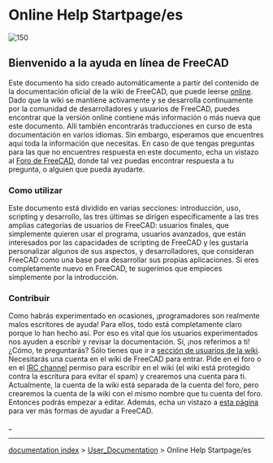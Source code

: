 # Online Help Startpage/es
![150](images/Crystal_Clear_app_tutorials.png )

## Bienvenido a la ayuda en línea de FreeCAD 

Este documento ha sido creado automáticamente a partir del contenido de la documentación oficial de la wiki de FreeCAD, que puede leerse [online](http://www.freecadweb.org/wiki/index.php?title=Main_Page). Dado que la wiki se mantiene activamente y se desarrolla continuamente por la comunidad de desarrolladores y usuarios de FreeCAD, puedes encontrar que la versión online contiene más información o más nueva que este documento. Allí también encontrarás traducciones en curso de esta documentación en varios idiomas. Sin embargo, esperamos que encuentres aquí toda la información que necesitas. En caso de que tengas preguntas para las que no encuentres respuesta en este documento, echa un vistazo al [Foro de FreeCAD](http://forum.freecadweb.org/index.php), donde tal vez puedas encontrar respuesta a tu pregunta, o alguien que pueda ayudarte.

### Como utilizar 

Este documento está dividido en varias secciones: introducción, uso, scripting y desarrollo, las tres últimas se dirigen específicamente a las tres amplias categorías de usuarios de FreeCAD: usuarios finales, que simplemente quieren usar el programa, usuarios avanzados, que están interesados por las capacidades de scripting de FreeCAD y les gustaría personalizar algunos de sus aspectos, y desarrolladores, que consideran FreeCAD como una base para desarrollar sus propias aplicaciones. Si eres completamente nuevo en FreeCAD, te sugerimos que empieces simplemente por la introducción.

### Contribuir

Como habrás experimentado en ocasiones, ¡programadores son realmente malos escritores de ayuda! Para ellos, todo está completamente claro porque lo han hecho así. Por eso es vital que los usuarios experimentados nos ayuden a escribir y revisar la documentación. Sí, ¡nos referimos a ti! ¿Cómo, te preguntarás? Sólo tienes que ir a [sección de usuarios de la wiki](http://www.freecadweb.org/wiki/index.php). Necesitarás una cuenta en el wiki de FreeCAD para entrar. Pide en el foro o en el [IRC channel](https://www.freecadweb.org/wiki/Help#Chat) permiso para escribir en el wiki (el wiki está protegido contra la escritura para evitar el spam) y crearemos una cuenta para ti. Actualmente, la cuenta de la wiki está separada de la cuenta del foro, pero crearemos la cuenta de la wiki con el mismo nombre que tu cuenta del foro. Entonces podrás empezar a editar. Además, echa un vistazo a [esta página](http://www.freecadweb.org/wiki/index.php?title=Help_FreeCAD) para ver más formas de ayudar a FreeCAD.







_

---
[documentation index](../README.md) > [User_Documentation](Category_User_Documentation.md) > Online Help Startpage/es
